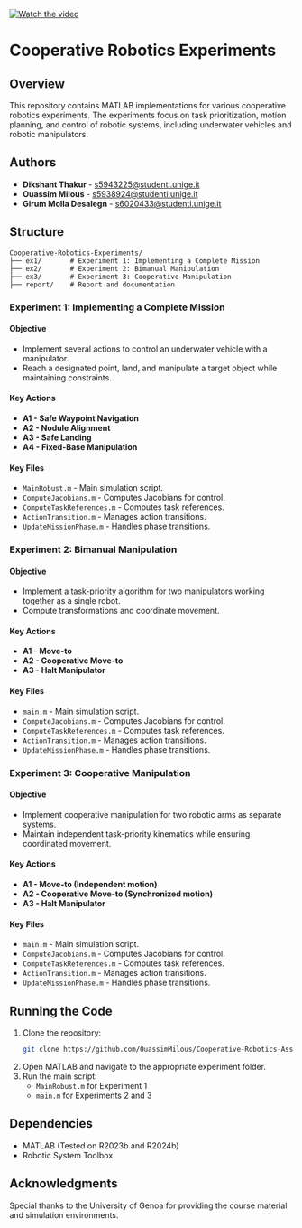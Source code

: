 [![Watch the video](video-thumb.png)](https://raw.githubusercontent.com/Dikshant-Thakur/Cooperative-Robotics-Assignments/main/Screencast%20from%2003-15-2025%2011_28_04%20AM.webm)

# Cooperative Robotics Experiments
## Overview
This repository contains MATLAB implementations for various cooperative robotics experiments. The experiments focus on task prioritization, motion planning, and control of robotic systems, including underwater vehicles and robotic manipulators.

## Authors
- **Dikshant Thakur** - s5943225@studenti.unige.it
- **Ouassim Milous** - s5938924@studenti.unige.it
- **Girum Molla Desalegn** - s6020433@studenti.unige.it

## Structure
```
Cooperative-Robotics-Experiments/
├── ex1/       # Experiment 1: Implementing a Complete Mission
├── ex2/       # Experiment 2: Bimanual Manipulation
├── ex3/       # Experiment 3: Cooperative Manipulation
├── report/    # Report and documentation
```

### Experiment 1: Implementing a Complete Mission
#### Objective
- Implement several actions to control an underwater vehicle with a manipulator.
- Reach a designated point, land, and manipulate a target object while maintaining constraints.

#### Key Actions
- **A1 - Safe Waypoint Navigation**
- **A2 - Nodule Alignment**
- **A3 - Safe Landing**
- **A4 - Fixed-Base Manipulation**

#### Key Files
- `MainRobust.m` - Main simulation script.
- `ComputeJacobians.m` - Computes Jacobians for control.
- `ComputeTaskReferences.m` - Computes task references.
- `ActionTransition.m` - Manages action transitions.
- `UpdateMissionPhase.m` - Handles phase transitions.

### Experiment 2: Bimanual Manipulation
#### Objective
- Implement a task-priority algorithm for two manipulators working together as a single robot.
- Compute transformations and coordinate movement.

#### Key Actions
- **A1 - Move-to**
- **A2 - Cooperative Move-to**
- **A3 - Halt Manipulator**

#### Key Files
- `main.m` - Main simulation script.
- `ComputeJacobians.m` - Computes Jacobians for control.
- `ComputeTaskReferences.m` - Computes task references.
- `ActionTransition.m` - Manages action transitions.
- `UpdateMissionPhase.m` - Handles phase transitions.

### Experiment 3: Cooperative Manipulation
#### Objective
- Implement cooperative manipulation for two robotic arms as separate systems.
- Maintain independent task-priority kinematics while ensuring coordinated movement.

#### Key Actions
- **A1 - Move-to (Independent motion)**
- **A2 - Cooperative Move-to (Synchronized motion)**
- **A3 - Halt Manipulator**

#### Key Files
- `main.m` - Main simulation script.
- `ComputeJacobians.m` - Computes Jacobians for control.
- `ComputeTaskReferences.m` - Computes task references.
- `ActionTransition.m` - Manages action transitions.
- `UpdateMissionPhase.m` - Handles phase transitions.

## Running the Code
1. Clone the repository:
   ```sh
   git clone https://github.com/OuassimMilous/Cooperative-Robotics-Assignment.git
   ```
2. Open MATLAB and navigate to the appropriate experiment folder.
3. Run the main script:
   - `MainRobust.m` for Experiment 1
   - `main.m` for Experiments 2 and 3

## Dependencies
- MATLAB (Tested on R2023b and R2024b)
- Robotic System Toolbox


## Acknowledgments
Special thanks to the University of Genoa for providing the course material and simulation environments.

